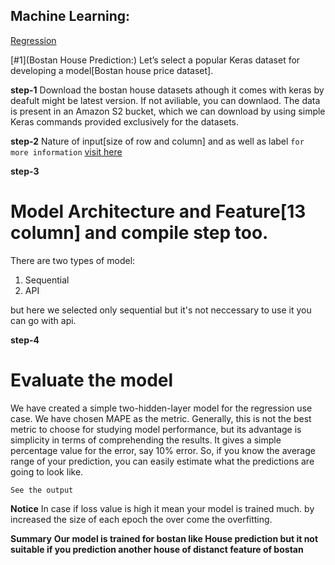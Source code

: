 ## Machine Learning:
[Regression](#1)




[#1](Bostan House Prediction:)
Let’s select a popular Keras dataset for developing
a model[Bostan house price dataset]. 

**step-1**
Download the bostan house datasets athough it comes with keras by deafult might be latest version.
If not aviliable, you can downlaod.
The data is present in an Amazon S2 bucket, which we can
download by using simple Keras commands provided exclusively for the
datasets.

**step-2**
Nature of input[size of row and column] and as well as label
`for more information` <a href = "http://lib.stat.cmu.edu/datasets/boston."> visit here</a>

**step-3**
# Model Architecture and Feature[13 column] and compile step too.
There are two types of model:
<ol> <li>Sequential</li><li>API</li> </ol>
but here we selected only sequential but it's not neccessary to use it you can go with
api.

**step-4**
# Evaluate the model
We have created a simple two-hidden-layer model for the regression
use case. We have chosen MAPE as the metric. Generally, this is not the
best metric to choose for studying model performance, but its advantage
is simplicity in terms of comprehending the results. It gives a simple
percentage value for the error, say 10% error. So, if you know the average
range of your prediction, you can easily estimate what the predictions are
going to look like.

`See the output`

**Notice**
In case if loss value is high it mean your model is trained much.
by increased the size of each epoch the over come the overfitting.

**Summary**
**Our model is trained for bostan like House prediction but it not suitable if you prediction
another house of distanct feature of bostan**

